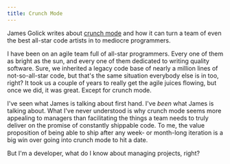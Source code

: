 ```yaml
---
title: Crunch Mode
---
```

James Golick writes about [crunch mode][1] and how it can turn a team of even
the best all-star code artists in to mediocre programmers.

I have been on an agile team full of all-star programmers. Every one of them
as bright as the sun, and every one of them dedicated to writing quality
software. Sure, we inherited a legacy code base of nearly a million lines of
not-so-all-star code, but that's the same situation everybody else is in too,
right? It took us a couple of years to really get the agile juices flowing,
but once we did, it was great. Except for crunch mode.

I've seen what James is talking about first hand. I've _been_ what James is
talking about. What I've never understood is why crunch mode seems more
appealing to managers than facilitating the things a team needs to truly
deliver on the promise of constantly shippable code. To me, the value
proposition of being able to ship after any week- or month-long iteration is a
big win over going into crunch mode to hit a date.

But I'm a developer, what do I know about managing projects, right?

   [1]: http://jamesgolick.com/2008/2/18/the-crunch-mode-paradox-turning-superstars-average

